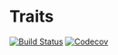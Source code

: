 # Traits

[![Build Status](https://travis-ci.org/rafelafrance/Traits.jl.svg?branch=master)](https://travis-ci.com/rafelafrance/Traits.jl)
[![Codecov](https://codecov.io/gh/rafelafrance/Traits.jl/branch/master/graph/badge.svg)](https://codecov.io/gh/rafelafrance/Traits.jl)
